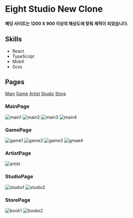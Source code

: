 # Eight Studio New Clone

#### 해당 사이트는 1200 X 900 이상의 해상도에 맞춰 제작이 되었습니다.

## Skills

- React
- TypeScript
- MobX
- Scss

## Pages

[Main](###MainPage)
[Game](###GamePage)
[Artist](###ArtistPage)
[Studio](###StudioPage)
[Store](###StorePage)

### MainPage

![main1](https://user-images.githubusercontent.com/56530830/115174357-13db1c80-a104-11eb-8d37-8b2379407ce2.PNG)
![main2](https://user-images.githubusercontent.com/56530830/115174395-25242900-a104-11eb-80df-faf927182b17.PNG)
![main3](https://user-images.githubusercontent.com/56530830/115174404-27868300-a104-11eb-980a-6538fdb1ae67.PNG)
![main4](https://user-images.githubusercontent.com/56530830/115174411-28b7b000-a104-11eb-8d5c-0af946708853.PNG)

### GamePage

![game1](https://user-images.githubusercontent.com/56530830/115174823-e9d62a00-a104-11eb-9a4d-c95153591f72.PNG)
![game2](https://user-images.githubusercontent.com/56530830/115174827-eb9fed80-a104-11eb-934d-27e7a1791c38.PNG)
![game3](https://user-images.githubusercontent.com/56530830/115174828-eb9fed80-a104-11eb-93c3-1fe852ae3880.PNG)
![gmae4](https://user-images.githubusercontent.com/56530830/115174830-ec388400-a104-11eb-9cd2-fe777ccd17b7.PNG)

### ArtistPage

![artist](https://user-images.githubusercontent.com/56530830/115175005-3c174b00-a105-11eb-8d9e-01f993213733.PNG)

### StudioPage

![studio1](https://user-images.githubusercontent.com/56530830/115175015-3faad200-a105-11eb-8250-56e24e4a4ba5.PNG)
![studio2](https://user-images.githubusercontent.com/56530830/115175027-433e5900-a105-11eb-8f38-59d220448ac2.PNG)

### StorePage

![book1](https://user-images.githubusercontent.com/56530830/115175009-3e79a500-a105-11eb-9146-7cacb92eed50.PNG)
![books2](https://user-images.githubusercontent.com/56530830/115175012-3f123b80-a105-11eb-8bb1-7f4e84f8f0c4.PNG)
